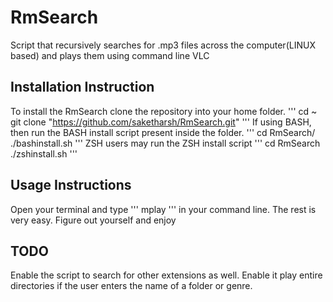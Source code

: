 # RmSearch
Script that recursively searches for .mp3 files across the computer(LINUX based) and plays them using command line VLC

## Installation Instruction
To install the RmSearch clone the repository into your home folder.
'''
cd ~
git clone "https://github.com/saketharsh/RmSearch.git"
'''
If using BASH, then run the BASH install script present inside the folder.
'''
cd RmSearch/
./bashinstall.sh
'''
ZSH users may run the ZSH install script
'''
cd RmSearch
./zshinstall.sh
'''

## Usage Instructions
Open your terminal and type
'''
mplay
'''
in your command line. The rest is very easy. Figure out yourself and enjoy
## TODO
Enable the script to search for other extensions as well.
Enable it play entire directories if the user enters the name of a folder or genre.



